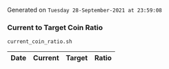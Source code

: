 Generated on `Tuesday 28-September-2021 at 23:59:08`

### Current to Target Coin Ratio
`current_coin_ratio.sh`

Date|Current|Target|Ratio
---|---|---|---
